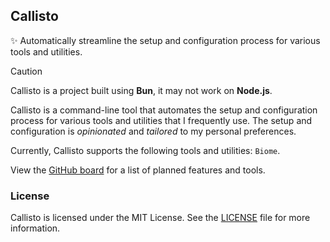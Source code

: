 ## Callisto

✨ Automatically streamline the setup and configuration process for various tools and utilities.

> [!CAUTION]
> Callisto is a project built using **Bun**, it may not work on **Node.js**.

Callisto is a command-line tool that automates the setup and configuration process for various tools and utilities that I frequently use. The setup and configuration is *opinionated* and *tailored* to my personal preferences.

Currently, Callisto supports the following tools and utilities: `Biome`.

View the [GitHub board](https://github.com/users/yehezkieldio/projects/3) for a list of planned features and tools.

### License

Callisto is licensed under the MIT License. See the [LICENSE](LICENSE.md) file for more information.